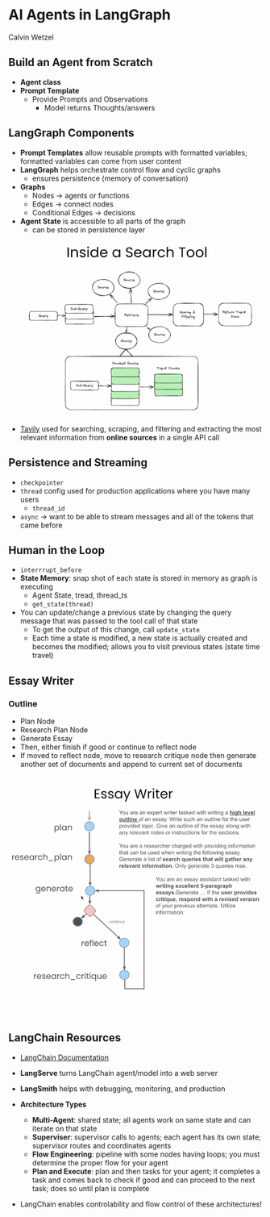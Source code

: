 # AI Agents in LangGraph

Calvin Wetzel

## Build an Agent from Scratch

- **Agent class**
- **Prompt Template**
  - Provide Prompts and Observations
    - Model returns Thoughts/answers

## LangGraph Components

- **Prompt Templates** allow reusable prompts with formatted variables; formatted variables can come from user content
- **LangGraph** helps orchestrate control flow and cyclic graphs
  - ensures persistence (memory of conversation)
- **Graphs**
  - Nodes -> agents or functions
  - Edges -> connect nodes
  - Conditional Edges -> decisions
- **Agent State** is accessible to all parts of the graph
  - can be stored in persistence layer
  
![Search Tool Schematic](img/SearchToolSkematic.png)

- [Tavily](https://docs.tavily.com/docs/tavily-api/introduction) used for searching, scraping, and filtering and extracting the most relevant information from **online sources** in a single API call

## Persistence and Streaming

- `checkpointer`
- `thread` config used for production applications where you have many users
  - `thread_id`
- `async` -> want to be able to stream messages and all of the tokens that came before

## Human in the Loop

- `interrrupt_before`
- **State Memory**: snap shot of each state is stored in memory as graph is executing
  - Agent State, tread, thread_ts
  - `get_state(thread)`
- You can update/change a previous state by changing the query message that was passed to the tool call of that state
  - To get the output of this change, call `update_state`
  - Each time a state is modified, a new state is actually created and becomes the modified; allows you to visit previous states (state time travel)
  
## Essay Writer

### Outline

- Plan Node
- Research Plan Node
- Generate Essay
- Then, either finish if good or continue to reflect node
- If moved to reflect node, move to research critique node then generate another set of documents and append to current set of documents

![Essay Writer Node Outline](img/EssayWriter_nodeOutline.png)

## LangChain Resources

- [LangChain Documentation](https://python.langchain.com/v0.2/docs/introduction/)
- **LangServe** turns LangChain agent/model into a web server
- **LangSmith** helps with debugging, monitoring, and production

- **Architecture Types**
  - **Multi-Agent**: shared state; all agents work on same state and can iterate on that state
  - **Superviser**: supervisor calls to agents; each agent has its own state; supervisor routes and coordinates agents
  - **Flow Engineering**: pipeline with some nodes having loops; you must determine the proper flow for your agent
  - **Plan and Execute**: plan and then tasks for your agent; it completes a task and comes back to check if good and can proceed to the next task; does so until plan is complete
- LangChain enables controlability and flow control of these architectures!
